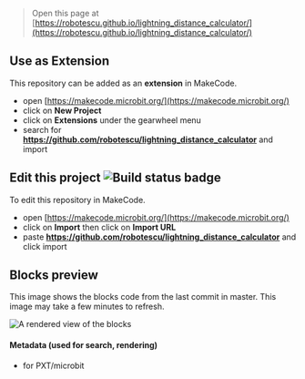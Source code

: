 
> Open this page at [https://robotescu.github.io/lightning_distance_calculator/](https://robotescu.github.io/lightning_distance_calculator/)

## Use as Extension

This repository can be added as an **extension** in MakeCode.

* open [https://makecode.microbit.org/](https://makecode.microbit.org/)
* click on **New Project**
* click on **Extensions** under the gearwheel menu
* search for **https://github.com/robotescu/lightning_distance_calculator** and import

## Edit this project ![Build status badge](https://github.com/robotescu/lightning_distance_calculator/workflows/MakeCode/badge.svg)

To edit this repository in MakeCode.

* open [https://makecode.microbit.org/](https://makecode.microbit.org/)
* click on **Import** then click on **Import URL**
* paste **https://github.com/robotescu/lightning_distance_calculator** and click import

## Blocks preview

This image shows the blocks code from the last commit in master.
This image may take a few minutes to refresh.

![A rendered view of the blocks](https://github.com/robotescu/lightning_distance_calculator/raw/master/.github/makecode/blocks.png)

#### Metadata (used for search, rendering)

* for PXT/microbit
<script src="https://makecode.com/gh-pages-embed.js"></script><script>makeCodeRender("{{ site.makecode.home_url }}", "{{ site.github.owner_name }}/{{ site.github.repository_name }}");</script>
